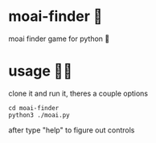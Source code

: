 # moai-finder 🗿
moai finder game for python 🗿

# usage 🗿🗿
clone it and run it, theres a couple options
```
cd moai-finder
python3 ./moai.py
```
after type "help" to figure out controls
